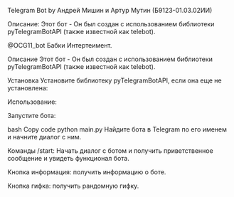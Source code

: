 Telegram Bot by Андрей Мишин и Артур Мутин (Б9123-01.03.02ИИ) 

Описание: Этот бот - Он был создан с использованием библиотеки pyTelegramBotAPI (также известной как telebot).

@OCG11_bot Бабки Интертеимент.

Описание Этот бот - Он был создан с использованием библиотеки pyTelegramBotAPI (также известной как telebot).

Установка Установите библиотеку pyTelegramBotAPI, если она еще не установлена:

Использование: 

Запустите бота:

bash Copy code python main.py Найдите бота в Telegram по его именем и начните диалог с ним.

Команды /start: Начать диалог с ботом и получить приветственное сообщение и увидеть функционал бота.

Кнопка информация: получить информацию о боте.

Кнопка гифка: получить рандомную гифку.
